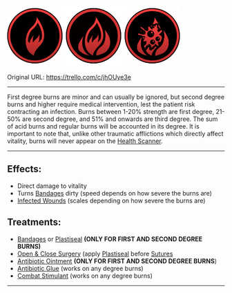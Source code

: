 ![New Project (2).png\|200](./Burns%20-%20Attachments/6718845db30472d958dd7c2a.png)

Original URL: https://trello.com/c/jhOUye3e

---

First degree burns are minor and can usually be ignored, but second degree burns and higher require medical intervention, lest the patient risk contracting an infection. Burns between 1-20% strength are first degree, 21-50% are second degree, and 51% and onwards are third degree. The sum of acid burns and regular burns will be accounted in its degree. It is important to note that, unlike other traumatic afflictions which directly affect vitality, burns will never appear on the [Health Scanner](../Items/Health%20Scanner.md).

---

## Effects:

- Direct damage to vitality
- Turns [Bandages](../Items/Bandages.md) dirty (speed depends on how severe the burns are)
- [Infected Wounds](Infected%20Wounds.md) (scales depending on how severe the burns are)

## Treatments:

- [Bandages](../Items/Bandages.md) or [Plastiseal](../Items/Plastiseal.md) **(ONLY FOR FIRST AND SECOND DEGREE BURNS)**
- [Open & Close Surgery](../Procedures/Open%20&%20Close%20Surgery.md) (apply [Plastiseal](../Items/Plastiseal.md) before [Sutures](../Items/Sutures.md)
- [Antibiotic Ointment](../Items/Antibiotic%20Ointment.md) **(ONLY FOR FIRST AND SECOND DEGREE BURNS**)
- [Antibiotic Glue](../Items/Antibiotic%20Glue.md) (works on any degree burns)
- [Combat Stimulant](../Items/Combat%20Stimulant.md) (works on any degree burns)

---

